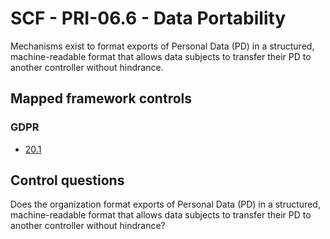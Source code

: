 # SCF - PRI-06.6 - Data Portability
Mechanisms exist to format exports of Personal Data (PD) in a structured, machine-readable format that allows data subjects to transfer their PD to another controller without hindrance.
## Mapped framework controls
### GDPR
- [20.1](../gdpr/20.md#201)
  
## Control questions
Does the organization format exports of Personal Data (PD) in a structured, machine-readable format that allows data subjects to transfer their PD to another controller without hindrance?
  